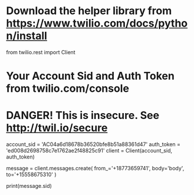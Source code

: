 # Download the helper library from https://www.twilio.com/docs/python/install
from twilio.rest import Client


# Your Account Sid and Auth Token from twilio.com/console
# DANGER! This is insecure. See http://twil.io/secure
account_sid = 'AC04a6d18678b36520bfe8b51a88361d47'
auth_token = 'ed008d2698758c7e1762ae2f48825c91'
client = Client(account_sid, auth_token)

message = client.messages.create(
                              from_='+18773659741',
                              body='body',
                              to='+15558675310'
                          )

print(message.sid)
